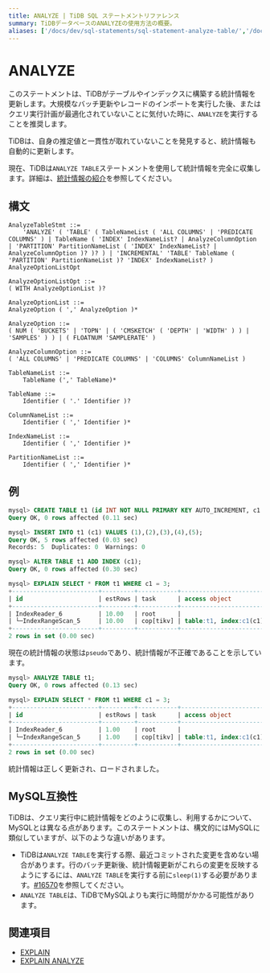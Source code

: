 ```yaml
---
title: ANALYZE | TiDB SQL ステートメントリファレンス
summary: TiDBデータベースのANALYZEの使用方法の概要。
aliases: ['/docs/dev/sql-statements/sql-statement-analyze-table/','/docs/dev/reference/sql/statements/analyze-table/']
---
```


# ANALYZE

このステートメントは、TiDBがテーブルやインデックスに構築する統計情報を更新します。大規模なバッチ更新やレコードのインポートを実行した後、またはクエリ実行計画が最適化されていないことに気付いた時に、`ANALYZE`を実行することを推奨します。

TiDBは、自身の推定値と一貫性が取れていないことを発見すると、統計情報も自動的に更新します。

現在、TiDBは`ANALYZE TABLE`ステートメントを使用して統計情報を完全に収集します。詳細は、[統計情報の紹介](/statistics.md)を参照してください。

## 構文

```ebnf+diagram
AnalyzeTableStmt ::=
    'ANALYZE' ( 'TABLE' ( TableNameList ( 'ALL COLUMNS' | 'PREDICATE COLUMNS' ) | TableName ( 'INDEX' IndexNameList? | AnalyzeColumnOption | 'PARTITION' PartitionNameList ( 'INDEX' IndexNameList? | AnalyzeColumnOption )? )? ) | 'INCREMENTAL' 'TABLE' TableName ( 'PARTITION' PartitionNameList )? 'INDEX' IndexNameList? ) AnalyzeOptionListOpt

AnalyzeOptionListOpt ::=
( WITH AnalyzeOptionList )?

AnalyzeOptionList ::=
AnalyzeOption ( ',' AnalyzeOption )*

AnalyzeOption ::=
( NUM ( 'BUCKETS' | 'TOPN' | ( 'CMSKETCH' ( 'DEPTH' | 'WIDTH' ) ) | 'SAMPLES' ) ) | ( FLOATNUM 'SAMPLERATE' )

AnalyzeColumnOption ::=
( 'ALL COLUMNS' | 'PREDICATE COLUMNS' | 'COLUMNS' ColumnNameList )

TableNameList ::=
    TableName (',' TableName)*

TableName ::=
    Identifier ( '.' Identifier )?

ColumnNameList ::=
    Identifier ( ',' Identifier )*

IndexNameList ::=
    Identifier ( ',' Identifier )*

PartitionNameList ::=
    Identifier ( ',' Identifier )*
```

## 例

```sql
mysql> CREATE TABLE t1 (id INT NOT NULL PRIMARY KEY AUTO_INCREMENT, c1 INT NOT NULL);
Query OK, 0 rows affected (0.11 sec)
```

```sql
mysql> INSERT INTO t1 (c1) VALUES (1),(2),(3),(4),(5);
Query OK, 5 rows affected (0.03 sec)
Records: 5  Duplicates: 0  Warnings: 0
```

```sql
mysql> ALTER TABLE t1 ADD INDEX (c1);
Query OK, 0 rows affected (0.30 sec)
```

```sql
mysql> EXPLAIN SELECT * FROM t1 WHERE c1 = 3;
+------------------------+---------+-----------+------------------------+---------------------------------------------+
| id                     | estRows | task      | access object          | operator info                               |
+------------------------+---------+-----------+------------------------+---------------------------------------------+
| IndexReader_6          | 10.00   | root      |                        | index:IndexRangeScan_5                      |
| └─IndexRangeScan_5     | 10.00   | cop[tikv] | table:t1, index:c1(c1) | range:[3,3], keep order:false, stats:pseudo |
+------------------------+---------+-----------+------------------------+---------------------------------------------+
2 rows in set (0.00 sec)
```

現在の統計情報の状態は`pseudo`であり、統計情報が不正確であることを示しています。

```sql
mysql> ANALYZE TABLE t1;
Query OK, 0 rows affected (0.13 sec)

mysql> EXPLAIN SELECT * FROM t1 WHERE c1 = 3;
+------------------------+---------+-----------+------------------------+-------------------------------+
| id                     | estRows | task      | access object          | operator info                 |
+------------------------+---------+-----------+------------------------+-------------------------------+
| IndexReader_6          | 1.00    | root      |                        | index:IndexRangeScan_5        |
| └─IndexRangeScan_5     | 1.00    | cop[tikv] | table:t1, index:c1(c1) | range:[3,3], keep order:false |
+------------------------+---------+-----------+------------------------+-------------------------------+
2 rows in set (0.00 sec)
```

統計情報は正しく更新され、ロードされました。

## MySQL互換性

TiDBは、クエリ実行中に統計情報をどのように収集し、利用するかについて、MySQLとは異なる点があります。このステートメントは、構文的にはMySQLに類似していますが、以下のような違いがあります。

+ TiDBは`ANALYZE TABLE`を実行する際、最近コミットされた変更を含めない場合があります。行のバッチ更新後、統計情報更新がこれらの変更を反映するようにするには、`ANALYZE TABLE`を実行する前に`sleep(1)`する必要があります。[#16570](https://github.com/pingcap/tidb/issues/16570)を参照してください。
+ `ANALYZE TABLE`は、TiDBでMySQLよりも実行に時間がかかる可能性があります。

## 関連項目

* [EXPLAIN](/sql-statements/sql-statement-explain.md)
* [EXPLAIN ANALYZE](/sql-statements/sql-statement-explain-analyze.md)